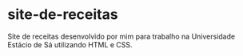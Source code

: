 # site-de-receitas
Site de receitas desenvolvido por mim para trabalho na Universidade Estácio de Sá utilizando HTML e CSS.
